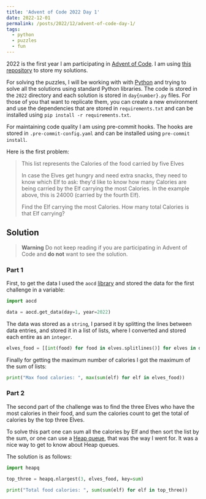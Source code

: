 ```yaml
---
title: 'Advent of Code 2022 Day 1'
date: 2022-12-01
permalink: /posts/2022/12/advent-of-code-day-1/
tags:
  - python
  - puzzles
  - fun
---
```


2022 is the first year I am participating in [Advent of Code](https://adventofcode.com/). I am using [this repository](https://github.com/nateraluis/advent-of-code) to store my solutions.

For solving the puzzles, I will be working with with [Python](https://www.python.org/) and trying to solve all the solutions using standard Python libraries. The code is stored in the `2022` directory and each solution is stored in `day{number}.py` files. For those of you that want to replicate them, you can create a new environment and use the dependencies that are stored in `requirements.txt` and can be installed using `pip install -r requirements.txt`.

For maintaining code quality I am using pre-commit hooks. The hooks are stored in `.pre-commit-config.yaml` and can be installed using `pre-commit install`.

Here is the first problem:

> This list represents the Calories of the food carried by five Elves
>
> In case the Elves get hungry and need extra snacks, they need to know which Elf to ask: they'd like to know how many Calories are being carried by the Elf carrying the most Calories. In the example above, this is 24000 (carried by the fourth Elf).
>
> Find the Elf carrying the most Calories. How many total Calories is that Elf carrying?

## Solution

> **Warning**
> Do not keep reading if you are participating in Advent of Code and **do not** want to see the solution.

### Part 1

First, to get the data I used the `aocd` [library](https://github.com/wimglenn/advent-of-code-data) and stored the data for the first challenge in a variable:

```python
import aocd

data = aocd.get_data(day=1, year=2022)
```

The data was stored as a `string`, I parsed it by splitting the lines between data entries, and stored it in a list of lists, where I converted and stored each entire as an `integer`.

```python
elves_food = [[int(food) for food in elves.splitlines()] for elves in data.split("\n\n")]
```

Finally for getting the maximum number of calories I got the maximum of the sum of lists:

``` python
print("Max food calories: ", max(sum(elf) for elf in elves_food))
```

### Part 2

The second part of the challenge was to find the three Elves who have the most calories in their food, and sum the calories count to get the total of calories by the top three Elves. 

To solve this part one can sum all the calories by Elf and then sort the list by the sum, or one can use a [Heap queue](https://en.wikipedia.org/wiki/Heap_(data_structure)), that was the way I went for. It was a nice way to get to know about Heap queues. 

The solution is as follows:

```python
import heapq 

top_three = heapq.nlargest(3, elves_food, key=sum)

print("Total food calories: ", sum(sum(elf) for elf in top_three))
```
